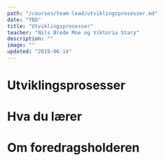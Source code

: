 ```yaml
---
path: "/courses/team-lead/utviklingsprosesser.md"
date: "TBD"
title: "Utviklingsprosesser"
teacher: "Nils Brede Moe og Viktoria Stary"
description: ""
image: ""
updated: "2019-06-14"
---
```


# Utviklingsprosesser

# Hva du lærer

# Om foredragsholderen

